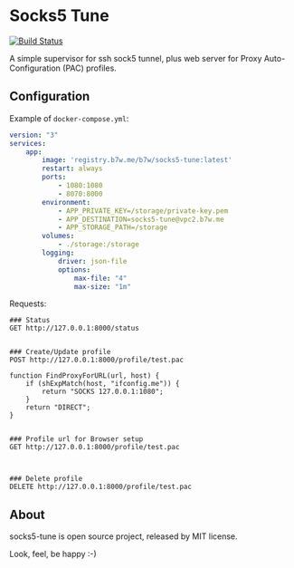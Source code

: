 Socks5 Tune
===========

[![Build Status](https://drone.b7w.me/api/badges/b7w/socks5-tune/status.svg)](https://drone.b7w.me/b7w/socks5-tune)

A simple supervisor for ssh sock5 tunnel, plus web server for Proxy Auto-Configuration (PAC) profiles.


Configuration
-------------

Example of `docker-compose.yml`:

```yaml
version: "3"
services:
    app:
        image: 'registry.b7w.me/b7w/socks5-tune:latest'
        restart: always
        ports:
            - 1080:1080
            - 8070:8000
        environment:
            - APP_PRIVATE_KEY=/storage/private-key.pem
            - APP_DESTINATION=socks5-tune@vpc2.b7w.me
            - APP_STORAGE_PATH=/storage
        volumes:
            - ./storage:/storage
        logging:
            driver: json-file
            options:
                max-file: "4"
                max-size: "1m"
```

Requests:

```http request
### Status
GET http://127.0.0.1:8000/status


### Create/Update profile
POST http://127.0.0.1:8000/profile/test.pac

function FindProxyForURL(url, host) {
    if (shExpMatch(host, "ifconfig.me")) {
        return "SOCKS 127.0.0.1:1080";
    }
    return "DIRECT";
}


### Profile url for Browser setup
GET http://127.0.0.1:8000/profile/test.pac



### Delete profile
DELETE http://127.0.0.1:8000/profile/test.pac
```

About
-----

socks5-tune is open source project, released by MIT license.

Look, feel, be happy :-)
